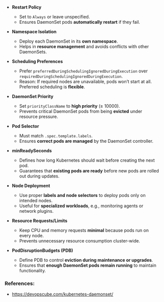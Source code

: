 * **Restart Policy**
  * Set to `Always` or leave unspecified.
  * Ensures DaemonSet pods **automatically restart** if they fail.

* **Namespace Isolation**
  * Deploy each DaemonSet in its **own namespace**.
  * Helps in **resource management** and avoids conflicts with other DaemonSets.

* **Scheduling Preferences**
  * Prefer `preferredDuringSchedulingIgnoredDuringExecution` over `requiredDuringSchedulingIgnoredDuringExecution`.
  * Reason: If required nodes are unavailable, pods won’t start at all. Preferred scheduling is **flexible**.

* **DaemonSet Priority**
  * Set `priorityClassName` to **high priority** (≥ 10000).
  * Prevents critical DaemonSet pods from being **evicted** under resource pressure.

* **Pod Selector**
  * Must match `.spec.template.labels`.
  * Ensures **correct pods are managed** by the DaemonSet controller.

* **minReadySeconds**
  * Defines how long Kubernetes should wait before creating the next pod.
  * Guarantees that **existing pods are ready** before new pods are rolled out during updates.

* **Node Deployment**
  * Use proper **labels and node selectors** to deploy pods only on intended nodes.
  * Useful for **specialized workloads**, e.g., monitoring agents or network plugins.

* **Resource Requests/Limits**
  * Keep CPU and memory requests **minimal** because pods run on every node.
  * Prevents unnecessary resource consumption cluster-wide.

* **PodDisruptionBudgets (PDB)**
  * Define PDB to control **eviction during maintenance or upgrades**.
  * Ensures that **enough DaemonSet pods remain running** to maintain functionality.


### References:
- https://devopscube.com/kubernetes-daemonset/